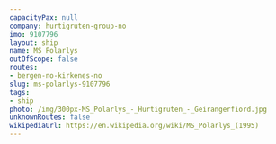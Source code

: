 ```yaml
---
capacityPax: null
company: hurtigruten-group-no
imo: 9107796
layout: ship
name: MS Polarlys
outOfScope: false
routes:
- bergen-no-kirkenes-no
slug: ms-polarlys-9107796
tags:
- ship
photo: /img/300px-MS_Polarlys_-_Hurtigruten_-_Geirangerfiord.jpg
unknownRoutes: false
wikipediaUrl: https://en.wikipedia.org/wiki/MS_Polarlys_(1995)
---
```

